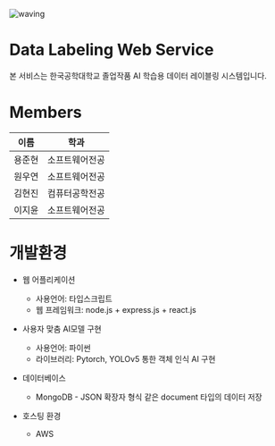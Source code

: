 ![waving](https://capsule-render.vercel.app/api?type=waving&height=200&text=Data%20Labeling%20Web%20Service%20&fontAlign=80&fontAlignY=40&color=gradient)

# Data Labeling Web Service
본 서비스는 한국공학대학교 졸업작품 AI 학습용 데이터 레이블링 시스템입니다. 


# Members
이름|학과
---|---
용준현|소프트웨어전공
원우연|소프트웨어전공
김현진|컴퓨터공학전공
이지윤|소프트웨어전공


# 개발환경
* 웹 어플리케이션
  * 사용언어: 타입스크립트 
  * 웹 프레임워크: node.js + express.js + react.js

* 사용자 맞춤 AI모델 구현
  * 사용언어: 파이썬
  * 라이브러리: Pytorch, YOLOv5 통한 객체 인식 AI 구현
 
* 데이터베이스
  * MongoDB - JSON 확장자 형식 같은 document 타입의 데이터 저장

* 호스팅 환경
  * AWS
